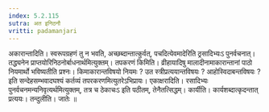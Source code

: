 ```yaml
---
index: 5.2.115
sutra: अत इनिठनौ
vritti: padamanjari
---
```


 अकारान्तादिति। स्वरूपग्रहणं तु न भवति, अच्छब्दान्तात्कुर्वत्, पचदित्येवमादेरिति ठ्रसादिभ्यःऽ पुनर्वचनात्। तद्ध्यनेन प्राप्तयोरिनिठनोर्बाधनार्थमित्युक्तम्। तपकरणं किमिति। व्रीहायादिषु मालादीनामाकारान्तानां पाठो नियमार्थो भविष्यतीति प्रश्नः। किमाकारान्तविषयो नियमः ? उत स्त्रीप्रत्ययान्तविषयः ? आहोस्विदाबन्तविषयः ? इति सन्देहसम्भवादघश्यं कर्तव्यं तपरकरणमित्युतरेऽभिप्रायः। एकाक्षरादिति। रसादिभ्यः पुनर्वचनमन्यनिवृत्यर्थमित्युक्तम्, तत्र च ठेकाचःऽ इति पठीतम्, तेनैतत्सिद्धम्। कार्यीति। कार्यशब्दात्कृदन्तात् प्रत्ययः। तन्दुलीति। जातेः ॥
